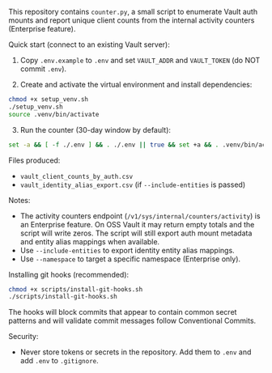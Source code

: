 
This repository contains `counter.py`, a small script to enumerate Vault auth mounts and report unique client counts from the internal activity counters (Enterprise feature).

Quick start (connect to an existing Vault server):

1. Copy `.env.example` to `.env` and set `VAULT_ADDR` and `VAULT_TOKEN` (do NOT commit `.env`).

2. Create and activate the virtual environment and install dependencies:

```bash
chmod +x setup_venv.sh
./setup_venv.sh
source .venv/bin/activate
```

3. Run the counter (30-day window by default):

```bash
set -a && [ -f ./.env ] && . ./.env || true && set +a && . .venv/bin/activate && python counter.py --days 30
```

Files produced:
- `vault_client_counts_by_auth.csv`
- `vault_identity_alias_export.csv` (if `--include-entities` is passed)

Notes:
- The activity counters endpoint (`/v1/sys/internal/counters/activity`) is an Enterprise feature. On OSS Vault it may return empty totals and the script will write zeros. The script will still export auth mount metadata and entity alias mappings when available.
- Use `--include-entities` to export identity entity alias mappings.
- Use `--namespace` to target a specific namespace (Enterprise only).

Installing git hooks (recommended):

```bash
chmod +x scripts/install-git-hooks.sh
./scripts/install-git-hooks.sh
```

The hooks will block commits that appear to contain common secret patterns and will validate commit messages follow Conventional Commits.

Security:
- Never store tokens or secrets in the repository. Add them to `.env` and add `.env` to `.gitignore`.
